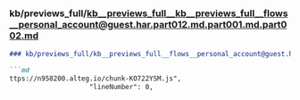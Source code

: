 ### kb/previews_full/kb__previews_full__kb__previews_full__flows__personal_account@guest.har.part012.md.part001.md.part002.md

```md
### kb/previews_full/kb__previews_full__flows__personal_account@guest.har.part012.md.part001.md (part 002)

```md
ttps://n958200.alteg.io/chunk-KO722YSM.js",
                    "lineNumber": 0,
   
```

```

```
